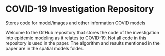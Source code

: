 # COVID-19 Investigation Repository
Stores code for model/images and other information COVID models

Welcome to the GitHub repository that stores the code of the investigation into epidemic modeling as it relates to COVID-19.
Not all code in this repository is used in the paper. The algorithm and results mentioned in the paper are in the spatial models folder. 
